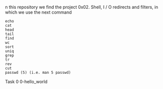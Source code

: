 n this repository we find the project 0x02. Shell, I / O redirects and filters, in which we use the next command 

    echo
    cat
    head
    tail
    find
    wc
    sort
    uniq
    grep
    tr
    rev
    cut
    passwd (5) (i.e. man 5 passwd)
 Task 0 0-hello_world

